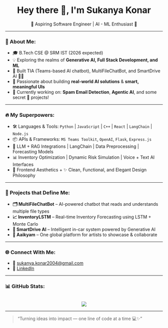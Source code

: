 
<h1 align="center">Hey there 👋, I'm Sukanya Konar</h1>

<p align="center">
🌟 Aspiring Software Engineer | AI - ML Enthusiast 🌟  
</p>

---

### 💫 About Me:
- 🎓 B.Tech CSE @ SRM IST (2026 expected)
- 💡 Exploring the realms of **Generative AI, Full Stack Development, and ML**
- 🧠 Built TIA (Teams-based AI chatbot), MultiFileChatBot, and SmartDrive AI 🚗🧠
- 🧪 Passionate about building **real-world AI solutions** & **smart, meaningful UIs**
- 🌱 Currently working on: **Spam Email Detection**, **Agentic AI**, and some secret 🚀 projects!

---

### 🔥 My Superpowers:
- 🛠️ Languages & Tools: `Python` | `JavaScript` | `C++` | `React` | `LangChain` | `Node.js`
- 📦 APIs & Frameworks: `MS Teams Toolkit`, `OpenAI`, `Flask`, `Express.js`
- 🧠 LLM + RAG Integrations | LangChain | Data Preprocessing | Forecasting Models
- 📊 Inventory Optimization | Dynamic Risk Simulation | Voice + Text AI Interfaces
- 🎨 Frontend Aesthetics + ✨ Clean, Functional, and Elegant Design Philosophy

---

### 🚀 Projects that Define Me:
- **🗂️ MultiFileChatBot** – AI-powered chatbot that reads and understands multiple file types  
- **📈 InventoryLSTM** – Real-time Inventory Forecasting using LSTM + Monte Carlo  
- **🧠 SmartDrive AI** – Intelligent in-car system powered by Generative AI   
- **🎵 Aaikyam** – One global platform for artists to showcase & collaborate  

---

### 🌐 Connect With Me:
- 📧 [sukanya.konar2004@gmail.com](mailto:sukanya.konar2004@gmail.com)
- 💼 [LinkedIn](https://www.linkedin.com/in/sukanya-konar/)
  

---

### 📊 GitHub Stats:
<p align="center">
  
  <br/>
  <img src="https://github-readme-streak-stats.herokuapp.com/?user=konarsukanya&theme=radical"/>
</p>

---

> “Turning ideas into impact — one line of code at a time 💻✨”
